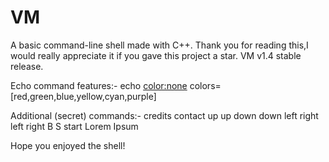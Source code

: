 # VM
A basic command-line shell made with C++.
Thank you for reading this,I would really appreciate it if you gave this project a star.
VM v1.4 stable release.

Echo command features:-
echo <color:none> <string>               colors=[red,green,blue,yellow,cyan,purple]             

Additional (secret) commands:-
credits
contact
up up down down left right left right B S start
Lorem Ipsum

Hope you enjoyed the shell!
